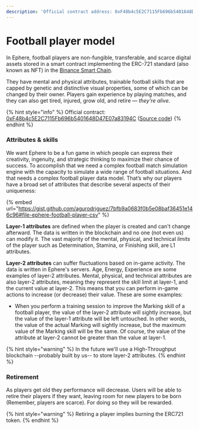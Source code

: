 ```yaml
---
description: 'Official contract address: 0xF48b4c5E2C7115Fb696b5401648D47E07a83194C'
---
```


# Football player model

In Ephere, football players are non-fungible, transferable, and scarce digital assets stored in a smart contract implementing the ERC-721 standard (also known as NFT) in the [Binance Smart Chain](https://coinmarketcap.com/alexandria/article/what-is-binance-smart-chain).&#x20;

They have mental and physical attributes, trainable football skills that are capped by genetic and distinctive visual properties, some of which can be changed by their owner. Players gain experience by playing matches, and they can also get tired, injured, grow old, and retire — _they’re alive_.&#x20;

{% hint style="info" %}
Official contract: [0xF48b4c5E2C7115Fb696b5401648D47E07a83194C](https://bscscan.com/token/0xF48b4c5E2C7115Fb696b5401648D47E07a83194C) ([Source code](https://github.com/ephere-football/contracts/blob/master/contracts/EphereFootballerERC721.sol))
{% endhint %}

### Attributes & skills

We want Ephere to be a fun game in which people can express their creativity, ingenuity, and strategic thinking to maximize their chance of success. To accomplish that we need a complex football match simulation engine with the capacity to simulate a wide range of football situations. And that needs a complex football player data model. That’s why our players have a broad set of attributes that describe several aspects of their uniqueness:

{% embed url="https://gist.github.com/agurodriguez/7bfb9a0683f0b5e08baf36451e146c96#file-ephere-football-player-csv" %}

**Layer-1 attributes** are defined when the player is created and can't change afterward. The data is written in the blockchain and no one (not even us) can modify it. The vast majority of the mental, physical, and technical _limits_ of the player such as Determination, Stamina, or Finishing skill, are L1 attributes.

**Layer-2 attributes** can suffer fluctuations based on in-game activity. The data is written in Ephere's servers. Age, Energy, Experience are some examples of layer-2 attributes. Mental, physical, and technical attributes are also layer-2 attributes, meaning they represent the skill limit at layer-1, and the current value at layer-2. This means that you can perform in-game actions to increase (or decrease) their value. These are some examples:

* When you perform a training session to improve the Marking skill of a football player, the value of the layer-2 attribute will sightly increase, but the value of the layer-1 attribute will be left untouched. In other words, the value of the actual Marking will sightly increase, but the maximum value of the Marking skill will be the same. Of course, the value of the attribute at layer-2 cannot be greater than the value at layer-1.

{% hint style="warning" %}
In the future we'll use a High-Throughput blockchain --probably built by us-- to store layer-2 attributes.
{% endhint %}

### Retirement

As players get old they performance will decrease. Users will be able to retire their players if they want, leaving room for new players to be born (Remember, players are scarce). For doing so they will be rewarded.&#x20;

{% hint style="warning" %}
Retiring a player implies burning the ERC721 token.
{% endhint %}
